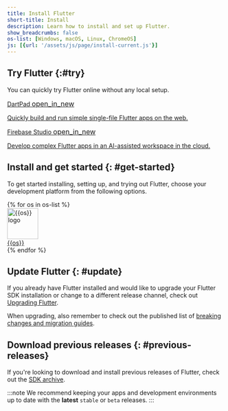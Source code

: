 ```yaml
---
title: Install Flutter
short-title: Install
description: Learn how to install and set up Flutter.
show_breadcrumbs: false
os-list: [Windows, macOS, Linux, ChromeOS]
js: [{url: '/assets/js/page/install-current.js'}]
---
```


## Try Flutter {:#try}

You can quickly try Flutter online without any local setup.

<div class="card-grid">
  <a class="card outlined-card" href="{{site.dartpad}}" target="_blank">
    <div class="card-header">
      <span class="card-title">
        <span>DartPad</span>
        <span class="material-symbols" aria-hidden="true" style="font-size: 1rem;">open_in_new</span>
      </span>
    </div>
    <div class="card-content">
      <p>Quickly build and run simple single-file Flutter apps on the web.</p>
    </div>
  </a>
  <a class="card outlined-card" href="https://firebase.studio" target="_blank">
    <div class="card-header">
      <span class="card-title">
        <span>Firebase Studio</span>
        <span class="material-symbols" aria-hidden="true" style="font-size: 1rem;">open_in_new</span>
      </span>
    </div>
    <div class="card-content">
      <p>Develop complex Flutter apps in an AI-assisted workspace in the cloud.</p>
    </div>
  </a>
</div>

## Install and get started {: #get-started}

To get started installing, setting up, and trying out Flutter,
choose your development platform from the following options.

<div class="card-grid narrow">
{% for os in os-list %}
  <a class="card outlined-card install-card" id="install-{{os | remove: ' ' | downcase}}" href="/get-started/install/{{os | remove: ' ' | downcase}}" aria-label="{{os}} setup instructions">
    <div class="card-leading">
      <img src="/assets/images/docs/brand-svg/{{os | downcase}}.svg" width="72" height="72" aria-hidden="true" alt="{{os}} logo">
    </div>
    <div class="card-header text-center">
      <span class="card-title">{{os}}</span>
    </div>
  </a>
{% endfor %}
</div>

## Update Flutter {: #update}

If you already have Flutter installed and would like to
upgrade your Flutter SDK installation or change to a different release channel,
check out [Upgrading Flutter][].

When upgrading, also remember to check out the published list of
[breaking changes and migration guides][].

[Upgrading Flutter]: /install/upgrade
[breaking changes and migration guides]: /release/breaking-changes

## Download previous releases {: #previous-releases}

If you're looking to download and install previous releases of Flutter,
check out the [SDK archive][].

:::note
We recommend keeping your apps and development environments
up to date with the **latest** `stable` or `beta` releases.
:::

[SDK archive]: /release/archive
